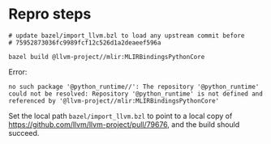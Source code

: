 # Repro steps

```
# update bazel/import_llvm.bzl to load any upstream commit before
# 75952873036fc9989fcf12c526d1a2deaeef596a

bazel build @llvm-project//mlir:MLIRBindingsPythonCore
```

Error:

```
no such package '@python_runtime//': The repository '@python_runtime'
could not be resolved: Repository '@python_runtime' is not defined and
referenced by '@llvm-project//mlir:MLIRBindingsPythonCore'
```

Set the local path `bazel/import_llvm.bzl` to point to a local copy of
https://github.com/llvm/llvm-project/pull/79676, and the build should succeed.
